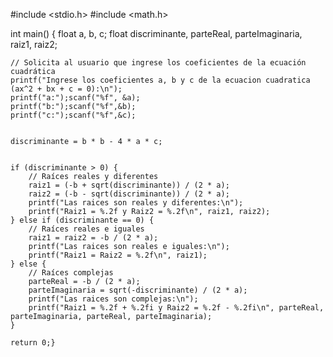 #include <stdio.h>
#include <math.h>

int main() {
    float a, b, c;
    float discriminante, parteReal, parteImaginaria, raiz1, raiz2;

    // Solicita al usuario que ingrese los coeficientes de la ecuación cuadrática
    printf("Ingrese los coeficientes a, b y c de la ecuacion cuadratica (ax^2 + bx + c = 0):\n");
    printf("a:");scanf("%f", &a);
    printf("b:");scanf("%f",&b);
    printf("c:");scanf("%f",&c);

   
    discriminante = b * b - 4 * a * c;

    
    if (discriminante > 0) {
        // Raíces reales y diferentes
        raiz1 = (-b + sqrt(discriminante)) / (2 * a);
        raiz2 = (-b - sqrt(discriminante)) / (2 * a);
        printf("Las raices son reales y diferentes:\n");
        printf("Raiz1 = %.2f y Raiz2 = %.2f\n", raiz1, raiz2);
    } else if (discriminante == 0) {
        // Raíces reales e iguales
        raiz1 = raiz2 = -b / (2 * a);
        printf("Las raices son reales e iguales:\n");
        printf("Raiz1 = Raiz2 = %.2f\n", raiz1);
    } else {
        // Raíces complejas
        parteReal = -b / (2 * a);
        parteImaginaria = sqrt(-discriminante) / (2 * a);
        printf("Las raices son complejas:\n");
        printf("Raiz1 = %.2f + %.2fi y Raiz2 = %.2f - %.2fi\n", parteReal, parteImaginaria, parteReal, parteImaginaria);
    }

    return 0;}
